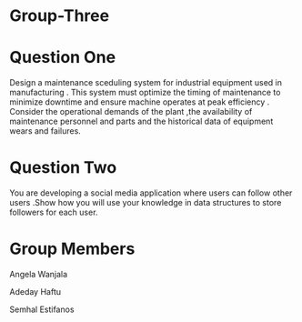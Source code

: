# Group-Three
# Question One
Design a maintenance sceduling system for industrial equipment used in manufacturing . This system must optimize the timing of maintenance to minimize downtime and ensure machine operates at peak efficiency . Consider the operational demands of the plant ,the availability of maintenance personnel and parts and the historical data of equipment wears and failures.
# Question Two
You are developing a social media application where users can follow other users .Show how you will use your knowledge in data structures to store followers for each user.
# Group Members
Angela Wanjala

Adeday Haftu

Semhal Estifanos
